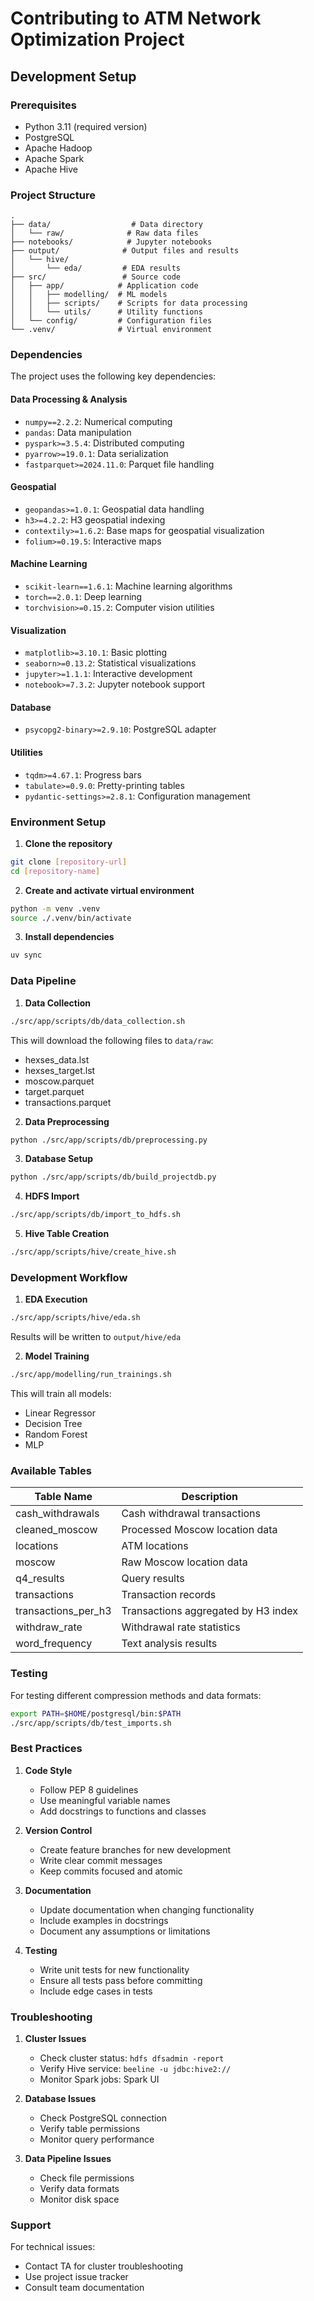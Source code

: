 # Contributing to ATM Network Optimization Project

## Development Setup

### Prerequisites
- Python 3.11 (required version)
- PostgreSQL
- Apache Hadoop
- Apache Spark
- Apache Hive

### Project Structure
```
.
├── data/                  # Data directory
│   └── raw/              # Raw data files
├── notebooks/            # Jupyter notebooks
├── output/              # Output files and results
│   └── hive/
│       └── eda/         # EDA results
├── src/                 # Source code
│   ├── app/            # Application code
│   │   ├── modelling/  # ML models
│   │   ├── scripts/    # Scripts for data processing
│   │   └── utils/      # Utility functions
│   └── config/         # Configuration files
└── .venv/              # Virtual environment
```

### Dependencies
The project uses the following key dependencies:

#### Data Processing & Analysis
- `numpy==2.2.2`: Numerical computing
- `pandas`: Data manipulation
- `pyspark>=3.5.4`: Distributed computing
- `pyarrow>=19.0.1`: Data serialization
- `fastparquet>=2024.11.0`: Parquet file handling

#### Geospatial
- `geopandas>=1.0.1`: Geospatial data handling
- `h3>=4.2.2`: H3 geospatial indexing
- `contextily>=1.6.2`: Base maps for geospatial visualization
- `folium>=0.19.5`: Interactive maps

#### Machine Learning
- `scikit-learn==1.6.1`: Machine learning algorithms
- `torch==2.0.1`: Deep learning
- `torchvision>=0.15.2`: Computer vision utilities

#### Visualization
- `matplotlib>=3.10.1`: Basic plotting
- `seaborn>=0.13.2`: Statistical visualizations
- `jupyter>=1.1.1`: Interactive development
- `notebook>=7.3.2`: Jupyter notebook support

#### Database
- `psycopg2-binary>=2.9.10`: PostgreSQL adapter

#### Utilities
- `tqdm>=4.67.1`: Progress bars
- `tabulate>=0.9.0`: Pretty-printing tables
- `pydantic-settings>=2.8.1`: Configuration management

### Environment Setup

1. **Clone the repository**
```bash
git clone [repository-url]
cd [repository-name]
```

2. **Create and activate virtual environment**
```bash
python -m venv .venv
source ./.venv/bin/activate
```

3. **Install dependencies**
```bash
uv sync
```

### Data Pipeline

1. **Data Collection**
```bash
./src/app/scripts/db/data_collection.sh
```
This will download the following files to `data/raw`:
- hexses_data.lst
- hexses_target.lst
- moscow.parquet
- target.parquet
- transactions.parquet

2. **Data Preprocessing**
```bash
python ./src/app/scripts/db/preprocessing.py
```

3. **Database Setup**
```bash
python ./src/app/scripts/db/build_projectdb.py
```

4. **HDFS Import**
```bash
./src/app/scripts/db/import_to_hdfs.sh
```

5. **Hive Table Creation**
```bash
./src/app/scripts/hive/create_hive.sh
```

### Development Workflow

1. **EDA Execution**
```bash
./src/app/scripts/hive/eda.sh
```
Results will be written to `output/hive/eda`

2. **Model Training**
```bash
./src/app/modelling/run_trainings.sh
```
This will train all models:
- Linear Regressor
- Decision Tree
- Random Forest
- MLP

### Available Tables

| Table Name | Description |
|------------|-------------|
| cash_withdrawals | Cash withdrawal transactions |
| cleaned_moscow | Processed Moscow location data |
| locations | ATM locations |
| moscow | Raw Moscow location data |
| q4_results | Query results |
| transactions | Transaction records |
| transactions_per_h3 | Transactions aggregated by H3 index |
| withdraw_rate | Withdrawal rate statistics |
| word_frequency | Text analysis results |

### Testing

For testing different compression methods and data formats:
```bash
export PATH=$HOME/postgresql/bin:$PATH
./src/app/scripts/db/test_imports.sh
```

### Best Practices

1. **Code Style**
   - Follow PEP 8 guidelines
   - Use meaningful variable names
   - Add docstrings to functions and classes

2. **Version Control**
   - Create feature branches for new development
   - Write clear commit messages
   - Keep commits focused and atomic

3. **Documentation**
   - Update documentation when changing functionality
   - Include examples in docstrings
   - Document any assumptions or limitations

4. **Testing**
   - Write unit tests for new functionality
   - Ensure all tests pass before committing
   - Include edge cases in tests

### Troubleshooting

1. **Cluster Issues**
   - Check cluster status: `hdfs dfsadmin -report`
   - Verify Hive service: `beeline -u jdbc:hive2://`
   - Monitor Spark jobs: Spark UI

2. **Database Issues**
   - Check PostgreSQL connection
   - Verify table permissions
   - Monitor query performance

3. **Data Pipeline Issues**
   - Check file permissions
   - Verify data formats
   - Monitor disk space

### Support

For technical issues:
- Contact TA for cluster troubleshooting
- Use project issue tracker
- Consult team documentation 
